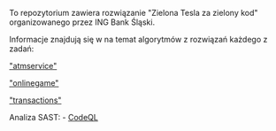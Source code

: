 To repozytorium zawiera rozwiązanie "Zielona Tesla za zielony kod" organizowanego przez ING Bank Śląski.

Informacje znajdują się w  na temat algorytmów z rozwiązań każdego z zadań:

["atmservice"](src/main/java/org/example/atm/readme.md)

["onlinegame"](src/main/java/org/example/game/readme.md)

["transactions"](src/main/java/org/example/transaction/readme.md)

Analiza SAST: - [CodeQL](https://github.com/mjk99/ing-green-coding/actions/workflows/codeql.yml)
